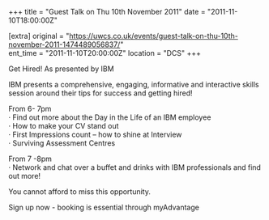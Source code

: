 +++
title = "Guest Talk on Thu 10th November 2011"
date = "2011-11-10T18:00:00Z"

[extra]
original = "https://uwcs.co.uk/events/guest-talk-on-thu-10th-november-2011-1474489056837/"    
ent_time = "2011-11-10T20:00:00Z"
location = "DCS"
+++

Get Hired\! As presented by IBM

IBM presents a comprehensive, engaging, informative and interactive skills session around their tips for success and getting hired\!  
  
From 6- 7pm  
· Find out more about the Day in the Life of an IBM employee  
· How to make your CV stand out  
· First Impressions count – how to shine at Interview  
· Surviving Assessment Centres

From 7 -8pm  
· Network and chat over a buffet and drinks with IBM professionals and find out more\!  
  
You cannot afford to miss this opportunity.

Sign up now - booking is essential through myAdvantage

